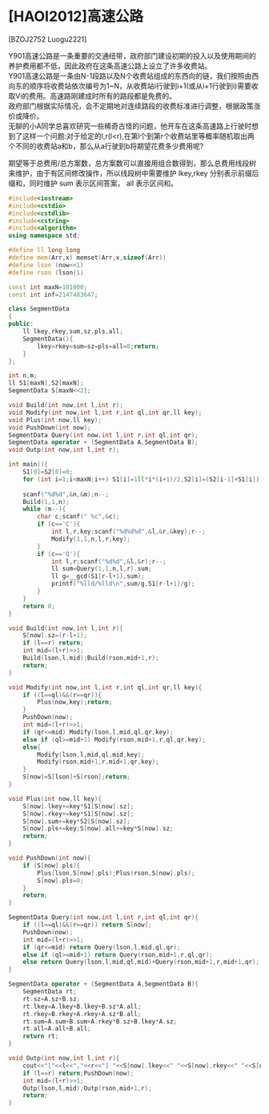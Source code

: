 # [HAOI2012]高速公路
[BZOJ2752 Luogu2221]

Y901高速公路是一条重要的交通纽带，政府部门建设初期的投入以及使用期间的养护费用都不低，因此政府在这条高速公路上设立了许多收费站。  
Y901高速公路是一条由N-1段路以及N个收费站组成的东西向的链，我们按照由西向东的顺序将收费站依次编号为1~N，从收费站i行驶到i+1(或从i+1行驶到i)需要收取Vi的费用。高速路刚建成时所有的路段都是免费的。  
政府部门根据实际情况，会不定期地对连续路段的收费标准进行调整，根据政策涨价或降价。  
无聊的小A同学总喜欢研究一些稀奇古怪的问题，他开车在这条高速路上行驶时想到了这样一个问题:对于给定的l,r(l<r),在第l个到第r个收费站里等概率随机取出两个不同的收费站a和b，那么从a行驶到b将期望花费多少费用呢?

期望等于总费用/总方案数，总方案数可以直接用组合数得到，那么总费用线段树来维护，由于有区间修改操作，所以线段树中需要维护 lkey,rkey 分别表示前缀后缀和，同时维护 sum 表示区间答案， all 表示区间和。

```cpp
#include<iostream>
#include<cstdio>
#include<cstdlib>
#include<cstring>
#include<algorithm>
using namespace std;

#define ll long long
#define mem(Arr,x) memset(Arr,x,sizeof(Arr))
#define lson (now<<1)
#define rson (lson|1)

const int maxN=101000;
const int inf=2147483647;

class SegmentData
{
public:
	ll lkey,rkey,sum,sz,pls,all;
	SegmentData(){
		lkey=rkey=sum=sz=pls=all=0;return;
	}
};

int n,m;
ll S1[maxN],S2[maxN];
SegmentData S[maxN<<2];

void Build(int now,int l,int r);
void Modify(int now,int l,int r,int ql,int qr,ll key);
void Plus(int now,ll key);
void PushDown(int now);
SegmentData Query(int now,int l,int r,int ql,int qr);
SegmentData operator + (SegmentData A,SegmentData B);
void Outp(int now,int l,int r);

int main(){
	S1[0]=S2[0]=0;
	for (int i=1;i<maxN;i++) S1[i]=1ll*i*(i+1)/2,S2[i]=(S2[i-1]+S1[i]);
	
	scanf("%d%d",&n,&m);n--;
	Build(1,1,n);
	while (m--){
		char c;scanf(" %c",&c);
		if (c=='C'){
			int l,r,key;scanf("%d%d%d",&l,&r,&key);r--;
			Modify(1,1,n,l,r,key);
		}
		if (c=='Q'){
			int l,r;scanf("%d%d",&l,&r);r--;
			ll sum=Query(1,1,n,l,r).sum;
			ll g=__gcd(S1[r-l+1],sum);
			printf("%lld/%lld\n",sum/g,S1[r-l+1]/g);
		}
	}
	return 0;
}

void Build(int now,int l,int r){
	S[now].sz=(r-l+1);
	if (l==r) return;
	int mid=(l+r)>>1;
	Build(lson,l,mid);Build(rson,mid+1,r);
	return;
}

void Modify(int now,int l,int r,int ql,int qr,ll key){
	if ((l==ql)&&(r==qr)){
		Plus(now,key);return;
	}
	PushDown(now);
	int mid=(l+r)>>1;
	if (qr<=mid) Modify(lson,l,mid,ql,qr,key);
	else if (ql>=mid+1) Modify(rson,mid+1,r,ql,qr,key);
	else{
		Modify(lson,l,mid,ql,mid,key);
		Modify(rson,mid+1,r,mid+1,qr,key);
	}
	S[now]=S[lson]+S[rson];return;
}

void Plus(int now,ll key){
	S[now].lkey+=key*S1[S[now].sz];
	S[now].rkey+=key*S1[S[now].sz];
	S[now].sum+=key*S2[S[now].sz];
	S[now].pls+=key;S[now].all+=key*S[now].sz;
	return;
}

void PushDown(int now){
	if (S[now].pls){
		Plus(lson,S[now].pls);Plus(rson,S[now].pls);
		S[now].pls=0;
	}
	return;
}

SegmentData Query(int now,int l,int r,int ql,int qr){
	if ((l==ql)&&(r==qr)) return S[now];
	PushDown(now);
	int mid=(l+r)>>1;
	if (qr<=mid) return Query(lson,l,mid,ql,qr);
	else if (ql>=mid+1) return Query(rson,mid+1,r,ql,qr);
	else return Query(lson,l,mid,ql,mid)+Query(rson,mid+1,r,mid+1,qr);
}

SegmentData operator + (SegmentData A,SegmentData B){
	SegmentData rt;
	rt.sz=A.sz+B.sz;
	rt.lkey=A.lkey+B.lkey+B.sz*A.all;
	rt.rkey=B.rkey+A.rkey+A.sz*B.all;
	rt.sum=A.sum+B.sum+A.rkey*B.sz+B.lkey*A.sz;
	rt.all=A.all+B.all;
	return rt;
}

void Outp(int now,int l,int r){
	cout<<"["<<l<<","<<r<<"] "<<S[now].lkey<<" "<<S[now].rkey<<" "<<S[now].sum<<" "<<S[now].all<<endl;
	if (l==r) return;PushDown(now);
	int mid=(l+r)>>1;
	Outp(lson,l,mid);Outp(rson,mid+1,r);
	return;
}
```